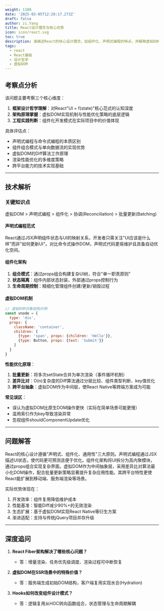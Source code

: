 ```yaml
---
weight: 1100
date: '2025-03-05T12:28:17.273Z'
draft: false
author: zi.Yang
title: React设计理念与核心优势
icon: icon/react.svg
toc: true
description: 请阐述React的核心设计理念，如组件化、声明式编程的特点，并解释虚拟DOM如何提升渲染性能及其在前端开发中的实际优势？
tags:
  - react
  - React基础
  - 设计哲学
  - 虚拟DOM
---
```


## 考察点分析

该问题主要考察三个核心维度：

1. **框架设计哲学理解**：对React"UI = f(state)"核心范式的认知深度
2. **架构原理掌握**：虚拟DOM实现机制与性能优化策略的底层逻辑
3. **工程实践判断**：组件化开发模式在实际项目中的价值体现

具体评估点：

- 声明式编程与命令式编程的本质区别
- 组件组合模式与单向数据流的实现优势
- 虚拟DOM的Diff算法工作原理
- 渲染性能优化的多维度策略
- 跨平台能力的技术实现基础

---

## 技术解析

### 关键知识点

虚拟DOM > 声明式编程 > 组件化 > 协调(Reconciliation) > 批量更新(Batching)

#### 声明式编程范式

React通过JSX声明组件状态与UI的映射关系，开发者只需关注"UI应该是什么样"而非"如何更新UI"。对比命令式操作DOM，声明式代码更易维护且具备自动优化空间。

#### 组件化架构

1. **组合模式**：通过props组合构建复杂UI树，符合"单一职责原则"
2. **状态隔离**：组件内部状态封装，外部通过props控制行为
3. **生命周期控制**：精细化管理组件创建/更新/销毁过程

#### 虚拟DOM机制

```javascript
// 虚拟DOM对象结构示例
const vnode = {
  type: 'div',
  props: {
    className: 'container',
    children: [
      {type: 'span', props: {children: 'Hello'}},
      {type: Button, props: {text: 'Submit'}}
    ]
  }
}
```

**性能优化原理**：

1. **批量更新**：将多次setState合并为单次渲染（事件循环机制）
2. **差异比对**：O(n)复杂度的Diff算法通过分层比较、组件类型判断、key值优化
3. **跨平台抽象**：虚拟DOM作为中间层，使React Native等跨端方案成为可能

**常见误区**：

- 误认为虚拟DOM比原生DOM操作更快（实际在简单场景可能更慢）
- 滥用索引作为key导致渲染异常
- 忽视组件shouldComponentUpdate优化

---

## 问题解答

React的核心设计遵循"声明式、组件化、通用性"三大原则。声明式编程通过JSX描述UI状态，使代码更可预测且便于优化。组件化架构将UI拆分为高内聚模块，通过props组合实现复杂界面。虚拟DOM作为中间抽象层，采用差异比对算法最小化DOM操作，配合批量更新策略显著提升复杂应用性能。其跨平台特性更使React能扩展到移动端、服务端渲染等场景。

实际优势体现在：

1. 开发效率：组件复用降低维护成本
2. 性能基准：智能Diff减少90%+的无效渲染
3. 生态扩展：基于虚拟DOM实现React Native等衍生方案
4. 渐进适配：支持与传统jQuery项目并存升级

---

## 深度追问

1. **React Fiber架构解决了哪些核心问题？**
   - 答：增量渲染、任务优先级调度、渲染过程可中断恢复

2. **虚拟DOM在SSR场景中的特殊价值？**
   - 答：服务端生成初始DOM结构，客户端复用实现水合(Hydration)

3. **Hooks如何改变组件设计模式？**
   - 答：逻辑复用从HOC转向函数组合，状态管理与生命周期解耦
